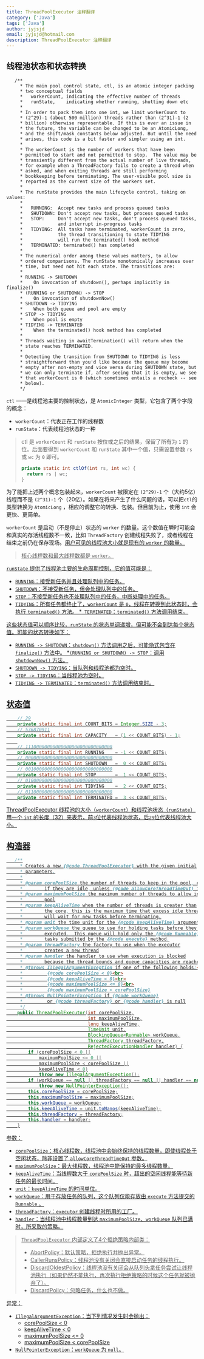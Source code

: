 ```yaml
---
title: ThreadPoolExecutor 注释翻译
category: ['Java']
tags: ['Java']
author: jyjsjd
email: jyjsjd@hotmail.com
description: ThreadPoolExecutor 注释翻译
---
```


## 线程池状态和状态转换

```
   /**
     * The main pool control state, ctl, is an atomic integer packing
     * two conceptual fields
     *   workerCount, indicating the effective number of threads
     *   runState,    indicating whether running, shutting down etc
     *
     * In order to pack them into one int, we limit workerCount to
     * (2^29)-1 (about 500 million) threads rather than (2^31)-1 (2
     * billion) otherwise representable. If this is ever an issue in
     * the future, the variable can be changed to be an AtomicLong,
     * and the shift/mask constants below adjusted. But until the need
     * arises, this code is a bit faster and simpler using an int.
     *
     * The workerCount is the number of workers that have been
     * permitted to start and not permitted to stop.  The value may be
     * transiently different from the actual number of live threads,
     * for example when a ThreadFactory fails to create a thread when
     * asked, and when exiting threads are still performing
     * bookkeeping before terminating. The user-visible pool size is
     * reported as the current size of the workers set.
     *
     * The runState provides the main lifecycle control, taking on values:
     *
     *   RUNNING:  Accept new tasks and process queued tasks
     *   SHUTDOWN: Don't accept new tasks, but process queued tasks
     *   STOP:     Don't accept new tasks, don't process queued tasks,
     *             and interrupt in-progress tasks
     *   TIDYING:  All tasks have terminated, workerCount is zero,
     *             the thread transitioning to state TIDYING
     *             will run the terminated() hook method
     *   TERMINATED: terminated() has completed
     *
     * The numerical order among these values matters, to allow
     * ordered comparisons. The runState monotonically increases over
     * time, but need not hit each state. The transitions are:
     *
     * RUNNING -> SHUTDOWN
     *    On invocation of shutdown(), perhaps implicitly in finalize()
     * (RUNNING or SHUTDOWN) -> STOP
     *    On invocation of shutdownNow()
     * SHUTDOWN -> TIDYING
     *    When both queue and pool are empty
     * STOP -> TIDYING
     *    When pool is empty
     * TIDYING -> TERMINATED
     *    When the terminated() hook method has completed
     *
     * Threads waiting in awaitTermination() will return when the
     * state reaches TERMINATED.
     *
     * Detecting the transition from SHUTDOWN to TIDYING is less
     * straightforward than you'd like because the queue may become
     * empty after non-empty and vice versa during SHUTDOWN state, but
     * we can only terminate if, after seeing that it is empty, we see
     * that workerCount is 0 (which sometimes entails a recheck -- see
     * below).
     */
```

`ctl` ——是线程池主要的控制状态，是 `AtomicInteger` 类型，它包含了两个字段的概念：

* `workerCount`：代表正在工作的线程数
* `runState`：代表线程池状态的一种

> ctl 是 `workerCount` 和 `runState` 按位或之后的结果，保留了所有为 `1` 的位。后面要得到 `workerCount` 和 `runState` 其中一个值，只需设置参数 `rs` 或 `wc` 为 `0` 即可。
> ```java
> private static int ctlOf(int rs, int wc) { 
> 	return rs | wc; 
> }
> ```

为了能把上述两个概念包装起来，`workerCount` 被限定在 `(2^29)-1` 个（大约5亿）线程而不是 `(2^31)-1` 个（20亿）。如果在将来产生了什么问题的话，可以把`ctl`的类型转换为 `AtomicLong` ，相应的调整它的转换、包装。但目前为止，使用 `int` 会更快、更简单。

`workerCount` 是启动（不是停止）状态的 `worker` 的数量。这个数值在瞬时可能会和真实的存活线程数不一致，比如 `ThreadFactory` 创建线程失败了，或者线程在结束之前仍在保存现场。<u>用户可见的线程池大小就是现有的 `worker` 的数量。<u>

> 核心线程数和最大线程数都是 `worker`。

`runState` 提供了线程池主要的生命周期控制，它的值可能是：
* `RUNNING`：接受新任务并且处理队列中的任务。
* `SHUTDOWN`：不接受新任务，但会处理队列中的任务。
* `STOP`：不接受新任务也不处理队列中的任务，中断处理中的任务。
* `TIDYING`：所有任务都终止了，`workerCount` 是 `0`，线程在转换到此状态时，会执行 	`terminated()` 方法。
*` TERMINATED`：`terminated()` 方法调用结束。

这些状态值可以顺序比较，`runState` 的状态单调递增，但可能不会到达每个状态值。可能的状态转换如下：
* `RUNNING -> SHUTDOWN`：`shutdown()` 方法调用之后，可能隐式包含在 `finalize()` 方法中。
*`(RUNNING or SHUTDOWN) -> STOP`：调用 `shutdownNow()` 方法。
* `SHUTDOWN -> TIDYING`：当队列和线程池都为空时。
* `STOP -> TIDYING`：当线程池为空时。
* `TIDYING -> TERMINATED`：`terminated()` 方法调用结束时。

## 状态值

```java
	// 29
	private static final int COUNT_BITS = Integer.SIZE - 3;
	// 536870911
    private static final int CAPACITY   = (1 << COUNT_BITS) - 1;
    
    // 11100000000000000000000000000000
	private static final int RUNNING    = -1 << COUNT_BITS;
	// 00000000000000000000000000000000
    private static final int SHUTDOWN   =  0 << COUNT_BITS;
    // 00100000000000000000000000000000
    private static final int STOP       =  1 << COUNT_BITS;
    // 01000000000000000000000000000000
    private static final int TIDYING    =  2 << COUNT_BITS;
    // 01100000000000000000000000000000
    private static final int TERMINATED =  3 << COUNT_BITS;
```

ThreadPoolExecutor 线程池的大小（`workerCount`）和线程池状态（`runState`）用一个 `int` 的长度（32）来表示，前`3`位代表线程池状态，后`29`位代表线程池大小。

## 构造器

```java
   /**
     * Creates a new {@code ThreadPoolExecutor} with the given initial
     * parameters.
     *
     * @param corePoolSize the number of threads to keep in the pool, even
     *        if they are idle, unless {@code allowCoreThreadTimeOut} is set
     * @param maximumPoolSize the maximum number of threads to allow in the
     *        pool
     * @param keepAliveTime when the number of threads is greater than
     *        the core, this is the maximum time that excess idle threads
     *        will wait for new tasks before terminating.
     * @param unit the time unit for the {@code keepAliveTime} argument
     * @param workQueue the queue to use for holding tasks before they are
     *        executed.  This queue will hold only the {@code Runnable}
     *        tasks submitted by the {@code execute} method.
     * @param threadFactory the factory to use when the executor
     *        creates a new thread
     * @param handler the handler to use when execution is blocked
     *        because the thread bounds and queue capacities are reached
     * @throws IllegalArgumentException if one of the following holds:<br>
     *         {@code corePoolSize < 0}<br>
     *         {@code keepAliveTime < 0}<br>
     *         {@code maximumPoolSize <= 0}<br>
     *         {@code maximumPoolSize < corePoolSize}
     * @throws NullPointerException if {@code workQueue}
     *         or {@code threadFactory} or {@code handler} is null
     */
    public ThreadPoolExecutor(int corePoolSize,
                              int maximumPoolSize,
                              long keepAliveTime,
                              TimeUnit unit,
                              BlockingQueue<Runnable> workQueue,
                              ThreadFactory threadFactory,
                              RejectedExecutionHandler handler) {
        if (corePoolSize < 0 ||
            maximumPoolSize <= 0 ||
            maximumPoolSize < corePoolSize ||
            keepAliveTime < 0)
            throw new IllegalArgumentException();
        if (workQueue == null || threadFactory == null || handler == null)
            throw new NullPointerException();
        this.corePoolSize = corePoolSize;
        this.maximumPoolSize = maximumPoolSize;
        this.workQueue = workQueue;
        this.keepAliveTime = unit.toNanos(keepAliveTime);
        this.threadFactory = threadFactory;
        this.handler = handler;
    }
```

参数：
* `corePoolSize`：核心线程数，线程池中会始终保持的线程数量，即使线程处于空闲状态，除非设置了 `allowCoreThreadTimeOut` 参数。
* `maximumPoolSize`：最大线程数，线程池中能保持的最多线程数量。
* `keepAliveTime`：当线程数大于 `corePoolSize` 时，超出的空闲线程能等待新任务的最长时间。
* `unit`：`keepAliveTime` 的时间单位。
* `workQueue`：用于存放任务的队列，这个队列仅能存放由 `execute` 方法提交的 `Runnable` 。 
* `threadFactory`：`executor` 创建线程时所用的工厂。
* `handler`：当线程池中线程数量到达 `maximumPoolSize`、`workQueue` 队列已满时，所采取的策略。
> `ThreadPoolExecutor` 内部定义了4个拒绝策略内部类：
>
> * AbortPolicy：默认策略，拒绝执行并抛出异常。
> * CallerRunsPolicy：线程池没有关闭会直接启动任务的线程执行。
> * DiscardOldestPolicy：线程池没有关闭会从队列头拿任务尝试让线程池执行（如果仍然不能执行，再次执行拒绝策略的时候这个任务就被抛弃了）。
> * DiscardPolicy：忽略任务，什么也不做。

异常：
* `IllegalArgumentException`：当下列情况发生时会抛出：
	- corePoolSize < 0
	- keepAliveTime < 0
	- maximumPoolSize <= 0
	- maximumPoolSize < corePoolSize
* `NullPointerException`：`workQueue` 为 `null`。
